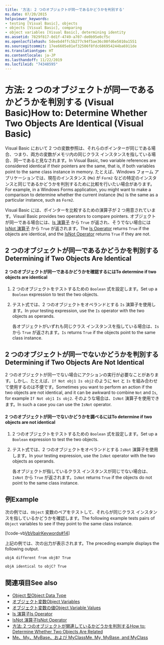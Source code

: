 ```yaml
---
title: '方法: 2 つのオブジェクトが同一であるかどうかを判別する'
ms.date: 07/20/2015
helpviewer_keywords:
- testing [Visual Basic], objects
- objects [Visual Basic], comparing
- object variables [Visual Basic], determining identity
ms.assetid: 7829f817-0d1f-4749-a707-de0b95e0cf5c
ms.openlocfilehash: 5deebd4ffc5b277c94f5ae36c00fd6e5010a1551
ms.sourcegitcommit: 17ee6605e01ef32506f8fdc686954244ba6911de
ms.translationtype: HT
ms.contentlocale: ja-JP
ms.lasthandoff: 11/22/2019
ms.locfileid: "74348595"
---
```

# <a name="how-to-determine-whether-two-objects-are-identical-visual-basic"></a><span data-ttu-id="f9bbb-102">方法: 2 つのオブジェクトが同一であるかどうかを判別する (Visual Basic)</span><span class="sxs-lookup"><span data-stu-id="f9bbb-102">How to: Determine Whether Two Objects Are Identical (Visual Basic)</span></span>
<span data-ttu-id="f9bbb-103">Visual Basic において 2 つの変数参照は、それらのポインターが同じである場合、つまり、両方の変数がメモリ内の同じクラス インスタンスを指している場合、同一であると見なされます。</span><span class="sxs-lookup"><span data-stu-id="f9bbb-103">In Visual Basic, two variable references are considered identical if their pointers are the same, that is, if both variables point to the same class instance in memory.</span></span> <span data-ttu-id="f9bbb-104">たとえば、Windows フォーム アプリケーションでは、現在のインスタンス (`Me`) が `Form2` などの特定のインスタンスと同じであるかどうかを判別するために比較を行いたい場合があります。</span><span class="sxs-lookup"><span data-stu-id="f9bbb-104">For example, in a Windows Forms application, you might want to make a comparison to determine whether the current instance (`Me`) is the same as a particular instance, such as `Form2`.</span></span>  
  
 <span data-ttu-id="f9bbb-105">Visual Basic には、ポインターを比較するための演算子が 2 つ用意されています。</span><span class="sxs-lookup"><span data-stu-id="f9bbb-105">Visual Basic provides two operators to compare pointers.</span></span> <span data-ttu-id="f9bbb-106">オブジェクトが同一である場合には、[Is 演算子](../../../../visual-basic/language-reference/operators/is-operator.md) から `True` が返され、そうでない場合には [IsNot 演算子](../../../../visual-basic/language-reference/operators/isnot-operator.md) から `True` が返されます。</span><span class="sxs-lookup"><span data-stu-id="f9bbb-106">The [Is Operator](../../../../visual-basic/language-reference/operators/is-operator.md) returns `True` if the objects are identical, and the [IsNot Operator](../../../../visual-basic/language-reference/operators/isnot-operator.md) returns `True` if they are not.</span></span>  
  
## <a name="determining-if-two-objects-are-identical"></a><span data-ttu-id="f9bbb-107">2 つのオブジェクトが同一であるかどうかを判別する</span><span class="sxs-lookup"><span data-stu-id="f9bbb-107">Determining if Two Objects Are Identical</span></span>  
  
#### <a name="to-determine-if-two-objects-are-identical"></a><span data-ttu-id="f9bbb-108">2 つのオブジェクトが同一であるかどうかを確認するには</span><span class="sxs-lookup"><span data-stu-id="f9bbb-108">To determine if two objects are identical</span></span>  
  
1. <span data-ttu-id="f9bbb-109">2 つのオブジェクトをテストするための `Boolean` 式を設定します。</span><span class="sxs-lookup"><span data-stu-id="f9bbb-109">Set up a `Boolean` expression to test the two objects.</span></span>  
  
2. <span data-ttu-id="f9bbb-110">テスト式では、2 つのオブジェクトをオペランドとする `Is` 演算子を使用します。</span><span class="sxs-lookup"><span data-stu-id="f9bbb-110">In your testing expression, use the `Is` operator with the two objects as operands.</span></span>  
  
     <span data-ttu-id="f9bbb-111">各オブジェクトがいずれも同じクラス インスタンスを指している場合は、`Is` から `True` が返されます。</span><span class="sxs-lookup"><span data-stu-id="f9bbb-111">`Is` returns `True` if the objects point to the same class instance.</span></span>  
  
## <a name="determining-if-two-objects-are-not-identical"></a><span data-ttu-id="f9bbb-112">2 つのオブジェクトが同一でないかどうかを判別する</span><span class="sxs-lookup"><span data-stu-id="f9bbb-112">Determining if Two Objects Are Not Identical</span></span>  
 <span data-ttu-id="f9bbb-113">2 つのオブジェクトが同一でない場合にアクションの実行が必要なことがあります。しかし、たとえば、`If Not obj1 Is obj2` のように `Not` と `Is` を組み合わせて使用するのは不便です。</span><span class="sxs-lookup"><span data-stu-id="f9bbb-113">Sometimes you want to perform an action if the two objects are not identical, and it can be awkward to combine `Not` and `Is`, for example `If Not obj1 Is obj2`.</span></span> <span data-ttu-id="f9bbb-114">そのような場合は、`IsNot` 演算子を使用できます。</span><span class="sxs-lookup"><span data-stu-id="f9bbb-114">In such a case you can use the `IsNot` operator.</span></span>  
  
#### <a name="to-determine-if-two-objects-are-not-identical"></a><span data-ttu-id="f9bbb-115">2 つのオブジェクトが同一でないかどうかを調べるには</span><span class="sxs-lookup"><span data-stu-id="f9bbb-115">To determine if two objects are not identical</span></span>  
  
1. <span data-ttu-id="f9bbb-116">2 つのオブジェクトをテストするための `Boolean` 式を設定します。</span><span class="sxs-lookup"><span data-stu-id="f9bbb-116">Set up a `Boolean` expression to test the two objects.</span></span>  
  
2. <span data-ttu-id="f9bbb-117">テスト式では、2 つのオブジェクトをオペランドとする `IsNot` 演算子を使用します。</span><span class="sxs-lookup"><span data-stu-id="f9bbb-117">In your testing expression, use the `IsNot` operator with the two objects as operands.</span></span>  
  
     <span data-ttu-id="f9bbb-118">各オブジェクトが指しているクラス インスタンスが同じでない場合は、`IsNot` から `True` が返されます。</span><span class="sxs-lookup"><span data-stu-id="f9bbb-118">`IsNot` returns `True` if the objects do not point to the same class instance.</span></span>  
  
## <a name="example"></a><span data-ttu-id="f9bbb-119">例</span><span class="sxs-lookup"><span data-stu-id="f9bbb-119">Example</span></span>  
 <span data-ttu-id="f9bbb-120">次の例では、`Object` 変数のペアをテストして、それらが同じクラス インスタンスを指しているかどうかを確認します。</span><span class="sxs-lookup"><span data-stu-id="f9bbb-120">The following example tests pairs of `Object` variables to see if they point to the same class instance.</span></span>  
  
 [!code-vb[VbVbalrKeywords#14](~/samples/snippets/visualbasic/VS_Snippets_VBCSharp/VbVbalrKeywords/VB/class7.vb#14)]  
  
 <span data-ttu-id="f9bbb-121">上記の例では、次の出力が表示されます。</span><span class="sxs-lookup"><span data-stu-id="f9bbb-121">The preceding example displays the following output.</span></span>  
  
 `objA different from objB? True`  
  
 `objA identical to objC? True`  
  
## <a name="see-also"></a><span data-ttu-id="f9bbb-122">関連項目</span><span class="sxs-lookup"><span data-stu-id="f9bbb-122">See also</span></span>

- [<span data-ttu-id="f9bbb-123">Object 型</span><span class="sxs-lookup"><span data-stu-id="f9bbb-123">Object Data Type</span></span>](../../../../visual-basic/language-reference/data-types/object-data-type.md)
- [<span data-ttu-id="f9bbb-124">オブジェクト変数</span><span class="sxs-lookup"><span data-stu-id="f9bbb-124">Object Variables</span></span>](../../../../visual-basic/programming-guide/language-features/variables/object-variables.md)
- [<span data-ttu-id="f9bbb-125">オブジェクト変数の値</span><span class="sxs-lookup"><span data-stu-id="f9bbb-125">Object Variable Values</span></span>](../../../../visual-basic/programming-guide/language-features/variables/object-variable-values.md)
- [<span data-ttu-id="f9bbb-126">Is 演算子</span><span class="sxs-lookup"><span data-stu-id="f9bbb-126">Is Operator</span></span>](../../../../visual-basic/language-reference/operators/is-operator.md)
- [<span data-ttu-id="f9bbb-127">IsNot 演算子</span><span class="sxs-lookup"><span data-stu-id="f9bbb-127">IsNot Operator</span></span>](../../../../visual-basic/language-reference/operators/isnot-operator.md)
- [<span data-ttu-id="f9bbb-128">方法: 2 つのオブジェクトが関連しているかどうかを判別する</span><span class="sxs-lookup"><span data-stu-id="f9bbb-128">How to: Determine Whether Two Objects Are Related</span></span>](../../../../visual-basic/programming-guide/language-features/variables/how-to-determine-whether-two-objects-are-related.md)
- [<span data-ttu-id="f9bbb-129">Me、My、MyBase、および MyClass</span><span class="sxs-lookup"><span data-stu-id="f9bbb-129">Me, My, MyBase, and MyClass</span></span>](../../../../visual-basic/programming-guide/program-structure/me-my-mybase-and-myclass.md)
